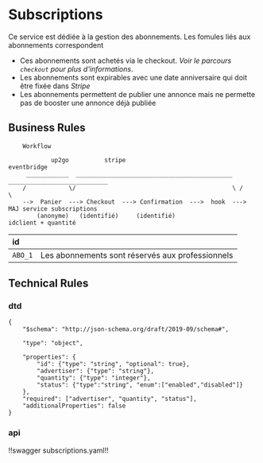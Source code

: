 # Subscriptions

Ce service est dédiée à la gestion des abonnements. Les fomules liés aux abonnements correspondent

* Ces abonnements sont achetés via le checkout. *Voir le parcours `checkout` pour plus d'informations*. 
* Les abonnements sont expirables avec une date anniversaire qui doit être fixée dans *Stripe*
* Les abonnements permettent de publier une annonce mais ne permette pas de booster une annonce déjà publiée

## Business Rules

        Workflow
                
                up2go          stripe                                   eventbridge
         ____________  ____________________________________________   ____________________________
        /            \/                                            \ /                            \
        -->  Panier  ---> Checkout  ---> Confirmation  --->  hook  --->  MAJ service subscriptions
            (anonyme)	(identifié)     (identifié)                      idclient + quantité



| id      |                                                  |
|:--------|:-------------------------------------------------|
|`ABO_1`  | Les abonnements sont réservés aux professionnels |


## Technical Rules

### dtd

    {
        "$schema": "http://json-schema.org/draft/2019-09/schema#",

        "type": "object",

        "properties": {
            "id": {"type": "string", "optional": true},
            "advertiser": {"type": "string"},
            "quantity": {"type": "integer"},
            "status": {"type":"string", "enum":["enabled","disabled"]}
        },
        "required": ["advertiser", "quantity", "status"],
        "additionalProperties": false
    }

### api

!!swagger subscriptions.yaml!!